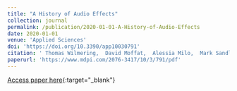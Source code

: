 ```yaml
---
title: "A History of Audio Effects"
collection: journal
permalink: /publication/2020-01-01-A-History-of-Audio-Effects
date: 2020-01-01
venue: 'Applied Sciences'
doi: 'https://doi.org/10.3390/app10030791'
citation: ' Thomas Wilmering,  David Moffat,  Alessia Milo,  Mark Sandler, &quot;A History of Audio Effects.&quot; Applied Sciences, 2020.'
paperurl: 'https://www.mdpi.com/2076-3417/10/3/791/pdf'
---
```

[Access paper here](https://doi.org/10.3390/app10030791){:target="_blank"}
